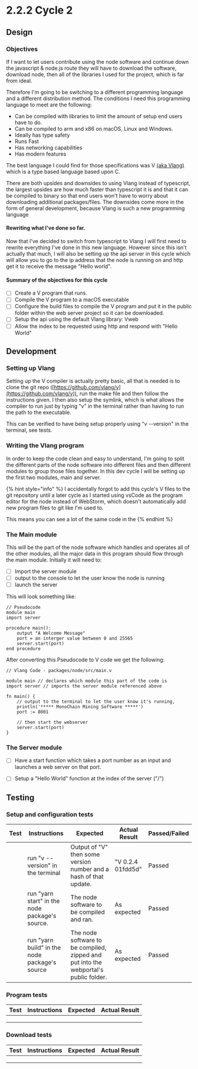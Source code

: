 # 2.2.2 Cycle 2

## Design

### Objectives

If I want to let users contribute using the node software and continue down the javascript & node.js route they will have to download the software, download node, then all of the libraries I used for the project, which is far from ideal.

Therefore I'm going to be switching to a different programming language and a different distribution method. The conditions I need this programming language to meet are the following:

* Can be compiled with libraries to limit the amount of setup end users have to do.
* Can be compiled to arm and x86 on macOS, Linux and Windows.
* Ideally has type safety
* Runs Fast
* Has networking capabilities
* Has modern features

The best language I could find for those specifications was V [(aka Vlang)](https://vlang.io/) which is a type based language based upon C.

There are both upsides and downsides to using Vlang instead of typescript, the largest upsides are how much faster than typescript it is and that it can be compiled to binary so that end users won't have to worry about downloading additional packages/files. The downsides come more in the form of general development, because Vlang is such a new programming language&#x20;

#### Rewriting what I've done so far.

Now that I've decided to switch from typescript to Vlang I will first need to rewrite everything I've done in this new language. However since this isn't actually that much, I will also be setting up the api server in this cycle which will allow you to go to the ip address that the node is running on and http get it to receive the message "Hello world".

#### Summary of the objectives for this cycle

* [ ] Create a V program that runs.
* [ ] Compile the V program to a macOS executable
* [ ] Configure the build files to compile the V program and put it in the public folder within the web server project so it can be downloaded.
* [ ] Setup the api using the default Vlang library: Vweb
* [ ] Allow the index to be requested using http and respond with "Hello World"

## Development

### Setting up Vlang

Setting up the V compiler is actually pretty basic, all that is needed is to clone the git repo ([https://github.com/vlang/v](https://github.com/vlang/v)), run the make file and then follow the instructions given. I then also setup the symlink, which is what allows the compiler to run just by typing "v" in the terminal rather than having to run the path to the executable.

This can be verified to have being setup properly using "v --version" in the terminal, see tests.

### Writing the Vlang program

In order to keep the code clean and easy to understand, I'm going to split the different parts of the node software into different files and then different modules to group those files together. In this dev cycle I will be setting up the first two modules, main and server.

{% hint style="info" %}
I accidentally forgot to add this cycle's V files to the git repository until a later cycle as I started using vsCode as the program editor for the node instead of WebStorm, which doesn't automatically add new program files to git like I'm used to.&#x20;

This means you can see a lot of the same code in the
{% endhint %}

### The Main module

This will be the part of the node software which handles and operates all of the other modules, all the major data in this program should flow through the main module. Initially it will need to:

* [ ] Import the server module
* [ ] output to the console to let the user know the node is running
* [ ] launch the server

This will look something like:

```
// Pseudocode
module main
import server

procedure main():
    output "A Welcome Message"
    port = an interger value between 0 and 25565
    server.start(port)
end procedure
```

After converting this Pseudocode to V code we get the following:

```
// Vlang Code - packages/node/src/main.v

module main // declares which module this part of the code is
import server // imports the server module referenced above

fn main() {
	// output to the terminal to let the user know it's running,
	println('***** MonoChain Mining Software *****')
	port := 8001
	
	// then start the webserver
	server.start(port)
}
```

### The Server module

* [ ] Have a start function which takes a port number as an input and launches a web server on that port.
* [ ] Setup a "Hello World" function at the index of the server ("/")



## Testing

### Setup and configuration tests

| Test | Instructions                                   | Expected                                                                             | Actual Result     | Passed/Failed |
| ---- | ---------------------------------------------- | ------------------------------------------------------------------------------------ | ----------------- | ------------- |
|      | run "v --version" in the terminal              | Output of "V" then some version number and a hash of that update.                    | "V 0.2.4 01fdd5d" | Passed        |
|      | run "yarn start" in the node package's source. | The node software to be compiled and ran.                                            | As expected       | Passed        |
|      | run "yarn build" in the node package's source  | The node software to be compiled, zipped and put into the webportal's public folder. | As expected       | Passed        |

### Program tests

| Test | Instructions | Expected | Actual Result |
| ---- | ------------ | -------- | ------------- |
|      |              |          |               |
|      |              |          |               |
|      |              |          |               |

### Download tests

| Test | Instructions | Expected | Actual Result |
| ---- | ------------ | -------- | ------------- |
|      |              |          |               |
|      |              |          |               |
|      |              |          |               |
